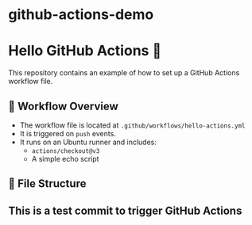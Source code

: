 # github-actions-demo
# Hello GitHub Actions 🚀

This repository contains an example of how to set up a GitHub Actions workflow file.

## 🔧 Workflow Overview

- The workflow file is located at `.github/workflows/hello-actions.yml`
- It is triggered on `push` events.
- It runs on an Ubuntu runner and includes:
  - `actions/checkout@v3`
  - A simple echo script

## 📂 File Structure

## This is a test commit to trigger GitHub Actions



